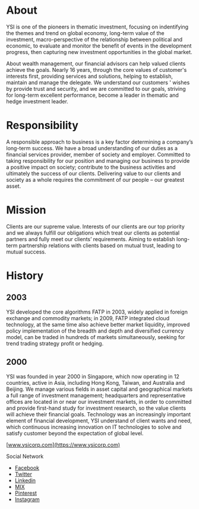 # About

YSI is one of the pioneers in thematic investment, focusing on indentifying the themes and trend on global economy, long-term value of the investment, macro-perspective of the relationship between political and economic, to evaluate and monitor the benefit of events in the development progress, then capturing new investment opportunities in the global market.

About wealth management, our financial advisors can help valued clients achieve the goals. Nearly 16 years, through the core values of customer's interests first, providing services and solutions, helping to establish, maintain and manage the delegate. We understand our customers ' wishes by provide trust and security, and we are committed to our goals, striving for long-term excellent performance, become a leader in thematic and hedge investment leader.

# Responsibility

A responsible approach to business is a key factor determining a company’s long-term success. We have a broad understanding of our duties as a financial services provider, member of society and employer. Committed to taking responsibility for our position and managing our business to provide a positive impact on society; contribute to the business activities and ultimately the success of our clients. Delivering value to our clients and society as a whole requires the commitment of our people – our greatest asset.

# Mission

Clients are our supreme value. Interests of our clients are our top priority and we always fulfill our obligations which treat our clients as potential partners and fully meet our clients’ requirements. Aiming to establish long-term partnership relations with clients based on mutual trust, leading to mutual success.

# History

## 2003

YSI developed the core algorithms FATP in 2003, widely applied in foreign exchange and commodity markets; in 2009, FATP integrated cloud technology, at the same time also achieve better market liquidity, improved policy implementation of the breadth and depth and diversified currency model, can be traded in hundreds of markets simultaneously, seeking for trend trading strategy profit or hedging.

## 2000

YSI was founded in year 2000 in Singapore, which now operating in 12 countries, active in Asia, including Hong Kong, Taiwan, and Australia and Beijing. We manage various fields in asset capital and geographical markets a full range of investment management; headquarters and representative offices are located in or near our investment markets, in order to committed and provide first-hand study for investment research, so the value clients will achieve their financial goals. Technology was an increasingly important element of financial development, YSI understand of client wants and need, which continuous increasing innovation on IT technologies to solve and satisfy customer beyond the expectation of global level.

[www.ysicorp.com](https://www.ysicorp.com)

Social Network

- [Facebook](https://www.facebook.com/ysicorp)
- [Twitter](https://twitter.com/YSICorp)
- [Linkedin](https://www.linkedin.com/company/ysicorp)
- [MIX](https://mix.com/ysicorp)
- [Pinterest](https://www.pinterest.com/ysicorp)
- [Instagram](https://www.instagram.com/ysicorporation)

